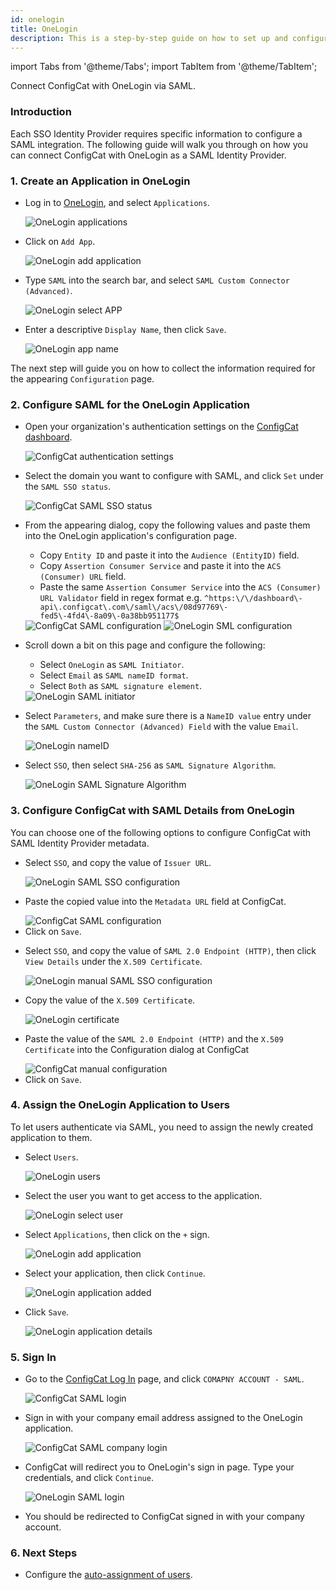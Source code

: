 ```yaml
---
id: onelogin
title: OneLogin
description: This is a step-by-step guide on how to set up and configure OneLogin as a SAML Identity Provider for your organization.
---
```


import Tabs from '@theme/Tabs';
import TabItem from '@theme/TabItem';

Connect ConfigCat with OneLogin via SAML.

### Introduction
Each SSO Identity Provider requires specific information to configure a SAML integration. The following guide will walk you through on how you can connect ConfigCat with OneLogin as a SAML Identity Provider.

### 1. Create an Application in OneLogin

- Log in to <a href="https://app.onelogin.com/login" target="_blank">OneLogin</a>, and select `Applications`.

  <img class="saml-tutorial-img" src="/docs/assets/saml/onelogin/applications.png" alt="OneLogin applications" />

- Click on `Add App`.

  <img class="saml-tutorial-img" src="/docs/assets/saml/onelogin/add_app.png" alt="OneLogin add application" />

- Type `SAML` into the search bar, and select `SAML Custom Connector (Advanced)`.

  <img class="saml-tutorial-img" src="/docs/assets/saml/onelogin/select_app.png" alt="OneLogin select APP" />

- Enter a descriptive `Display Name`, then click `Save`.

  <img class="saml-tutorial-img" src="/docs/assets/saml/onelogin/app_name.png" alt="OneLogin app name" />

The next step will guide you on how to collect the information required for the appearing `Configuration` page.

### 2. Configure SAML for the OneLogin Application
- Open your organization's authentication settings on the <a href="https://app.configcat.com/organization/authentication" target="_blank">ConfigCat dashboard</a>.

  <img class="saml-tutorial-img" src="/docs/assets/saml/dashboard/authentication.png" alt="ConfigCat authentication settings" />

- Select the domain you want to configure with SAML, and click `Set` under the `SAML SSO status`.

  <img class="saml-tutorial-img" src="/docs/assets/saml/dashboard/domains.png" alt="ConfigCat SAML SSO status" />

- From the appearing dialog, copy the following values and paste them into the OneLogin application's configuration page.
    - Copy `Entity ID` and paste it into the `Audience (EntityID)` field.
    - Copy `Assertion Consumer Service` and paste it into the `ACS (Consumer) URL` field.
    - Paste the same `Assertion Consumer Service` into the `ACS (Consumer) URL Validator` field in regex format e.g. `^https:\/\/dashboard\-api\.configcat\.com\/saml\/acs\/08d97769\-fed5\-4fd4\-8a09\-0a38bb951177$`

    <img class="saml-tutorial-img" src="/docs/assets/saml/dashboard/saml_config.png" alt="ConfigCat SAML configuration" />

    <img class="saml-tutorial-img" src="/docs/assets/saml/onelogin/saml_config.png" alt="OneLogin SML configuration" />

- Scroll down a bit on this page and configure the following:
    - Select `OneLogin` as `SAML Initiator`.
    - Select `Email` as `SAML nameID format`.
    - Select `Both` as `SAML signature element`.

    <img class="saml-tutorial-img" src="/docs/assets/saml/onelogin/saml_config2.png" alt="OneLogin SAML initiator" />

- Select `Parameters`, and make sure there is a `NameID value` entry under the `SAML Custom Connector (Advanced) Field` with the value `Email`.

  <img class="saml-tutorial-img" src="/docs/assets/saml/onelogin/name_id.png" alt="OneLogin nameID" />

- Select `SSO`, then select `SHA-256` as `SAML Signature Algorithm`.

  <img class="saml-tutorial-img" src="/docs/assets/saml/onelogin/sso_signing_algo.png" alt="OneLogin SAML Signature Algorithm"  />

### 3. Configure ConfigCat with SAML Details from OneLogin

You can choose one of the following options to configure ConfigCat with SAML Identity Provider metadata.

<Tabs>
  <TabItem value="metadataUrl" label="Metadata URL" default>
    <ul>
      <li>
        <p>Select <code>SSO</code>, and copy the value of <code>Issuer URL</code>.</p>
        <img class="saml-tutorial-img" src="/docs/assets/saml/onelogin/sso_config.png" alt="OneLogin SAML SSO configuration" />
      </li>
      <li>
        <p>Paste the copied value into the <code>Metadata URL</code> field at ConfigCat.</p>
        <img class="saml-tutorial-img" src="/docs/assets/saml/onelogin/cc_meta_url.png" alt="ConfigCat SAML configuration" />
      </li>
      <li>
        Click on <code>Save</code>.
      </li>
    </ul>
  </TabItem>
  <TabItem value="manual" label="Manual Configuration">
    <ul>
      <li>
        <p>Select <code>SSO</code>, and copy the value of <code>SAML 2.0 Endpoint (HTTP)</code>, then click <code>View Details</code> under the <code>X.509 Certificate</code>.</p>
        <img class="saml-tutorial-img" src="/docs/assets/saml/onelogin/sso_config_manual.png"  alt="OneLogin manual SAML SSO configuration" />
      </li>
      <li>
        <p>Copy the value of the <code>X.509 Certificate</code>.</p>
        <img class="saml-tutorial-img" src="/docs/assets/saml/onelogin/cert.png" alt="OneLogin certificate" />
      </li>
      <li>
        <p>Paste the value of the <code>SAML 2.0 Endpoint (HTTP)</code> and the <code>X.509 Certificate</code> into the Configuration dialog at ConfigCat</p>
        <img class="saml-tutorial-img" src="/docs/assets/saml/onelogin/cc_manual.png" alt="ConfigCat manual configuration" />
      </li>
      <li>
        Click on <code>Save</code>.
      </li>
    </ul>
  </TabItem>
</Tabs>

### 4. Assign the OneLogin Application to Users
To let users authenticate via SAML, you need to assign the newly created application to them.

- Select `Users`.

  <img class="saml-tutorial-img" src="/docs/assets/saml/onelogin/users.png" alt="OneLogin users" />

- Select the user you want to get access to the application.

  <img class="saml-tutorial-img" src="/docs/assets/saml/onelogin/select_user.png" alt="OneLogin select user"/>

- Select `Applications`, then click on the `+` sign.

  <img class="saml-tutorial-img" src="/docs/assets/saml/onelogin/add_application.png" alt="OneLogin add application"/>

- Select your application, then click `Continue`.

  <img class="saml-tutorial-img" src="/docs/assets/saml/onelogin/app_added.png" alt="OneLogin application added"/>

- Click `Save`.

  <img class="saml-tutorial-img" src="/docs/assets/saml/onelogin/app_details.png" alt="OneLogin application details"/>

### 5. Sign In
- Go to the <a href="https://app.configcat.com/login" target="_blank">ConfigCat Log In</a> page, and click `COMAPNY ACCOUNT - SAML`.
  
  <img class="saml-tutorial-img" src="/docs/assets/saml/dashboard/saml_login.png" alt="ConfigCat SAML login" />

- Sign in with your company email address assigned to the OneLogin application.

  <img class="saml-tutorial-img" src="/docs/assets/saml/dashboard/company_email.png" alt="ConfigCat SAML company login" />

- ConfigCat will redirect you to OneLogin's sign in page. Type your credentials, and click `Continue`.

  <img class="saml-tutorial-img" src="/docs/assets/saml/onelogin/login.png" alt="OneLogin SAML login"  />

- You should be redirected to ConfigCat signed in with your company account.

### 6. Next Steps

- Configure the [auto-assignment of users](/docs/advanced/team-management/auto-assign-users).